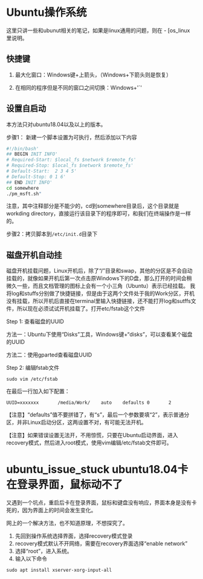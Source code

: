 # Ubuntu操作系统

这里只讲一些和ubunut相关的笔记，如果是linux通用的问题，则在 - [os_linux 里说明。

## 快捷键

1. 最大化窗口：Windows键+上箭头，（Windows+下箭头则是恢复）

2. 在相同的程序但是不同的窗口之间切换：Windows+'`'


## 设置自启动

本方法只对ubuntu18.04以及以上的版本。

步骤1： 新建一个脚本设置为可执行，然后添加以下内容
```bash
#!/bin/bash' 
## BEGIN INIT INFO' 
# Required-Start: $local_fs $network $remote_fs' 
# Required-Stop: $local_fs $network $remote_fs' 
# Default-Start:  2 3 4 5' 
# Default-Stop: 0 1 6' 
## END INIT INFO' 
cd somewhere
./pm_msft.sh"
```

注意，其中注释部分是不能少的，cd到somewhere目录后，这个目录就是workding directory，直接运行该目录下的程序即可，和我们在终端操作是一样的。

步骤2：拷贝脚本到`/etc/init.d`目录下


## 磁盘开机自动挂
磁盘开机挂载问题，Linux开机后，除了“/”目录和swap，其他的分区是不会自动挂载的，就像如果开机后第一次点击原Windows下的D盘，那么打开的时间会稍微久一些，而且文档管理的图标上会有一个小三角（Ubuntu）表示已经挂载。
我将log和stuffs分别做了快捷链接，但是由于这两个文件处于我的Work分区，开机没有挂载，所以开机后直接在terminal里输入快捷链接，还不能打开log和sutffs文件，所以现在必须试试开机挂载了。打开etc/fstab这个文件

Step 1: 查看磁盘的UUID

方法一：Ubuntu下使用“Disks”工具，Windows键+“disks”，可以查看某个磁盘的UUID

方法二：使用gparted查看磁盘UUID

Step 2: 编辑fstab文件

```
sudo vim /etc/fstab
```

在最后一行加入如下配置：

```
UUID=xxxxxxx       /media/Work/    auto    defaults 0       2
```

【注意】“defaults”值不要拼错了，有“s”，最后一个参数要填“2”，表示普通分区，并非Linux启动分区，这两设置不对，有可能无法开机。

【注意】如果错误设置无法开，不用惊慌，只要在Ubuntu启动界面，进入recovery模式，然后进入root模式，使用vim编辑/etc/fstab文件即可。


# ubuntu_issue_stuck ubuntu18.04卡在登录界面，鼠标动不了

又遇到一个坑点，重启后卡在登录界面，鼠标和键盘没有响应，界面本身是没有卡死的，因为界面上的时间会发生变化。

网上的一个解决方法，也不知道原理，不想探究了。

1. 先回到操作系统选择界面，选择recovery模式登录
2. recovery模式默认不开网络，需要在recovery界面选择“enable network”
3. 选择“root”，进入系统。
4. 输入以下命令

```
sudo apt install xserver-xorg-input-all
```